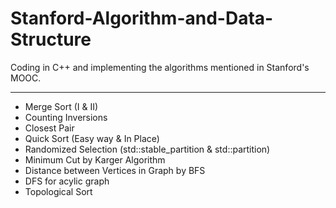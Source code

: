 # Stanford-Algorithm-and-Data-Structure

Coding in C++ and implementing the algorithms mentioned in Stanford's MOOC.

---

* Merge Sort (I & II)
* Counting Inversions
* Closest Pair
* Quick Sort (Easy way & In Place)
* Randomized Selection (std::stable_partition & std::partition)
* Minimum Cut by Karger Algorithm
* Distance between Vertices in Graph by BFS
* DFS for acylic graph
* Topological Sort
